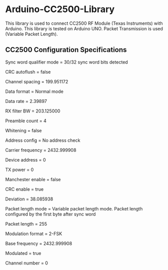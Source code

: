 Arduino-CC2500-Library
======================

This library is used to connect CC2500 RF Module (Texas Instruments) with Arduino.
This library is tested on Arduino UNO. 
Packet Transmission is used (Variable Packet Length).

CC2500 Configuration Specifications
------------------------------------------------------------------------------------

Sync word qualifier mode = 30/32 sync word bits detected

CRC autoflush = false

Channel spacing = 199.951172

Data format = Normal mode

Data rate = 2.39897

RX filter BW = 203.125000

Preamble count = 4

Whitening = false

Address config = No address check

Carrier frequency = 2432.999908

Device address = 0

TX power = 0

Manchester enable = false

CRC enable = true

Deviation = 38.085938

Packet length mode = Variable packet length mode. Packet length configured by the first byte after sync word

Packet length = 255

Modulation format = 2-FSK

Base frequency = 2432.999908

Modulated = true

Channel number = 0
